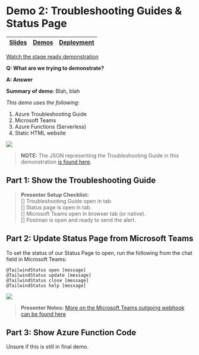 # Demo 2: Troubleshooting Guides & Status Page

| [Slides](/ops20/slides/README.md) | [Demos](/ops20/demos/README.md) | [Deployment](/ops20/deployment/README.md) | 
|--------|-------|------------|

[Watch the stage ready demonstration](https://coming.soon)

**Q: What are we trying to demonstrate?**

**A: Answer**

**Summary of demo**:
Blah, blah


*This demo uses the following:*

1. Azure Troubleshooting Guide
2. Microsoft Teams
3. Azure Functions (Serverless)
4. Static HTML website

![](https://globaleventcdn.blob.core.windows.net/assets/ops/ops20/slide_thumbnails/Slide58.png)

> **NOTE:** The JSON representing the Troubleshooting Guide in this demonstration [is found here](demos/two/troubleshooting_guide_template/TroubleshootingGuideGalleryTemplate.json).


## Part 1: Show the Troubleshooting Guide

> **Presenter Setup Checklist:** <br />[] Troubleshooting Guide open in tab<br />[] Status page is open in tab.<br />[] Microsoft Teams open in browser tab (or native).<br />[] Postman is open and ready to send the alert.

## Part 2: Update Status Page from Microsoft Teams

To set the status of our Status Page to open, run the following from the chat field in Microsoft Teams:

``` Teams
@TailwindStatus open [message]
@TailwindStatus update [message]
@TailwindStatus close [message]
@TailwindStatus help [message]
```

![](https://globaleventcdn.blob.core.windows.net/assets/ops/ops20/screenshots/TailwindStatus.png)

>**Presenter Notes:** [More on the Microsoft Teams outgoing webhook can be found here](https://github.com/anthonychu/teams-incident-status-page-bot)



## Part 3: Show Azure Function Code

Unsure if this is still in final demo.
